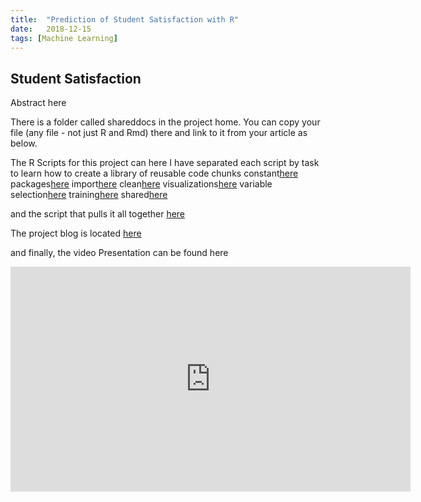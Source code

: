 ```yaml
---
title:  "Prediction of Student Satisfaction with R"
date:   2018-12-15
tags: [Machine Learning]
---
```

## Student Satisfaction

Abstract here

There is a folder called shareddocs in the project home.
You can copy your file (any file - not just R and Rmd) there and link to it from your article as below.

The R Scripts for this project can here
I have separated each script by task to learn how to create a library of reusable code chunks
constant[here](https://joshua-farrell.github.io/shareddocs/temp.R)
packages[here](https://joshua-farrell.github.io/shareddocs/temp.R)
import[here](https://joshua-farrell.github.io/shareddocs/temp.R)
clean[here](https://joshua-farrell.github.io/shareddocs/temp.R)
visualizations[here](https://joshua-farrell.github.io/shareddocs/temp.R)
variable selection[here](https://joshua-farrell.github.io/shareddocs/temp.R)
training[here](https://joshua-farrell.github.io/shareddocs/temp.R)
shared[here](https://joshua-farrell.github.io/shareddocs/temp.R)

and the script that pulls it all together [here](https://joshua-farrell.github.io/shareddocs/temp.R)

The project blog is located [here](https://github.com/joshua-farrell/joshua-farrell.github.io/blob/master/shareddocs/temp.R)

and finally, the video Presentation can be found here
<iframe width="640" height="360" src="https://www.youtube-nocookie.com/embed/l2Of1-d5E5o?controls=0&showinfo=0" frameborder="0" allowfullscreen></iframe>
